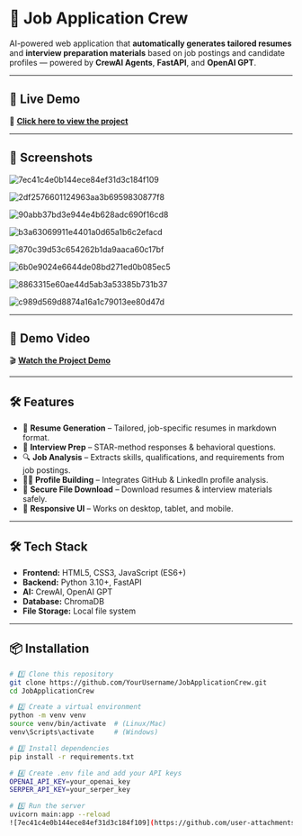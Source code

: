 # 🤖 Job Application Crew

AI-powered web application that **automatically generates tailored resumes** and **interview preparation materials** based on job postings and candidate profiles — powered by **CrewAI Agents**, **FastAPI**, and **OpenAI GPT**.

---

## 📌 Live Demo

🔗 **[Click here to view the project](https://your-demo-link.com)**

---

## 📸 Screenshots

![7ec41c4e0b144ece84ef31d3c184f109](https://github.com/user-attachments/assets/85afe7a8-8a9a-4bd0-8825-e9cf60de34e9)

 ![2df2576601124963aa3b6959830877f8](https://github.com/user-attachments/assets/82f7f156-0d1d-4c8b-ba18-87c7b8991178)

![90abb37bd3e944e4b628adc690f16cd8](https://github.com/user-attachments/assets/41c78beb-e7cc-4d96-8d19-fe7c4190b6d2)

![b3a63069911e4401a0d65a1b6c2efacd](https://github.com/user-attachments/assets/936630fc-dc8e-41aa-a578-6543b0d398af)

![870c39d53c654262b1da9aaca60c17bf](https://github.com/user-attachments/assets/ee9f7e1f-0b52-4d78-82df-479e5012151a)

![6b0e9024e6644de08bd271ed0b085ec5](https://github.com/user-attachments/assets/ceeac8f9-a828-41c6-b3c2-7d2def9fde84)

![8863315e60ae44d5ab3a53385b731b37](https://github.com/user-attachments/assets/ac05fe30-e73c-4e6f-9497-951955327bc8)

![c989d569d8874a16a1c79013ee80d47d](https://github.com/user-attachments/assets/05726fea-bff8-4697-ace2-38d82e6e7c2d)

---

## 🎥 Demo Video

🎬 **[Watch the Project Demo](https://your-video-link.com)**

---

## 🛠️ Features

- 📝 **Resume Generation** – Tailored, job-specific resumes in markdown format.
- 🎯 **Interview Prep** – STAR-method responses & behavioral questions.
- 🔍 **Job Analysis** – Extracts skills, qualifications, and requirements from job postings.
- 👨‍💻 **Profile Building** – Integrates GitHub & LinkedIn profile analysis.
- 📂 **Secure File Download** – Download resumes & interview materials safely.
- 📱 **Responsive UI** – Works on desktop, tablet, and mobile.

---

## 🛠️ Tech Stack

- **Frontend:** HTML5, CSS3, JavaScript (ES6+)
- **Backend:** Python 3.10+, FastAPI
- **AI:** CrewAI, OpenAI GPT
- **Database:** ChromaDB
- **File Storage:** Local file system

---

## 📦 Installation

```bash
# 1️⃣ Clone this repository
git clone https://github.com/YourUsername/JobApplicationCrew.git
cd JobApplicationCrew

# 2️⃣ Create a virtual environment
python -m venv venv
source venv/bin/activate  # (Linux/Mac)
venv\Scripts\activate     # (Windows)

# 3️⃣ Install dependencies
pip install -r requirements.txt

# 4️⃣ Create .env file and add your API keys
OPENAI_API_KEY=your_openai_key
SERPER_API_KEY=your_serper_key

# 5️⃣ Run the server
uvicorn main:app --reload
![7ec41c4e0b144ece84ef31d3c184f109](https://github.com/user-attachments/assets/29437ccb-c931-4399-a111-99f6fcd19ac7)
